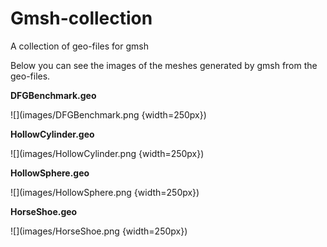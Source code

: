 # Gmsh-collection
A collection of geo-files for gmsh

Below you can see the images of the meshes generated by gmsh from the geo-files.

**DFGBenchmark.geo**

![](images/DFGBenchmark.png {width=250px})

**HollowCylinder.geo**

![](images/HollowCylinder.png {width=250px})

**HollowSphere.geo**

![](images/HollowSphere.png {width=250px})

**HorseShoe.geo**

![](images/HorseShoe.png {width=250px})
